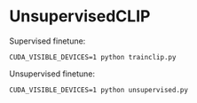 # UnsupervisedCLIP
Supervised finetune:
```
CUDA_VISIBLE_DEVICES=1 python trainclip.py
```
Unsupervised finetune:
```
CUDA_VISIBLE_DEVICES=1 python unsupervised.py
```
